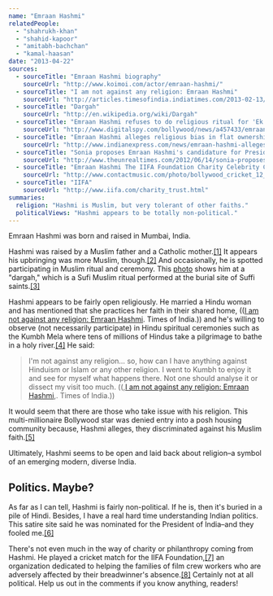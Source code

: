 ```yaml
---
name: "Emraan Hashmi"
relatedPeople:
  - "shahrukh-khan"
  - "shahid-kapoor"
  - "amitabh-bachchan"
  - "kamal-haasan"
date: "2013-04-22"
sources:
  - sourceTitle: "Emraan Hashmi biography"
    sourceUrl: "http://www.koimoi.com/actor/emraan-hashmi/"
  - sourceTitle: "I am not against any religion: Emraan Hashmi"
    sourceUrl: "http://articles.timesofindia.indiatimes.com/2013-02-13/news-interviews/37059272_1_actor-emraan-hashmi-religion-puja"
  - sourceTitle: "Dargah"
    sourceUrl: "http://en.wikipedia.org/wiki/Dargah"
  - sourceTitle: "Emraan Hashmi refuses to do religious ritual for 'Ek Thi Daayan'?"
    sourceUrl: "http://www.digitalspy.com/bollywood/news/a457433/emraan-hashmi-refuses-to-do-religious-ritual-for-ek-thi-daayan.html"
  - sourceTitle: "Emraan Hashmi alleges religious bias in flat ownership"
    sourceUrl: "http://www.indianexpress.com/news/emraan-hashmi-alleges-religious-bias-in-flat-ownership/496516/"
  - sourceTitle: "Sonia proposes Emraan Hashmi's candidature for President to counter Mamata-Mulayam"
    sourceUrl: "http://www.theunrealtimes.com/2012/06/14/sonia-proposes-emraan-hashmi%E2%80%99s-candidacy-for-president-to-counter-mamata-mulayam/"
  - sourceTitle: "Emraan Hashmi The IIFA Foundation Charity Celebrity Cricket Match held at Headingley Carnegie Stadium Leeds, England"
    sourceUrl: "http://www.contactmusic.com/photo/bollywood_cricket_12_wenn1366965"
  - sourceTitle: "IIFA"
    sourceUrl: "http://www.iifa.com/charity_trust.html"
summaries:
  religion: "Hashmi is Muslim, but very tolerant of other faiths."
  politicalViews: "Hashmi appears to be totally non-political."
---
```


Emraan Hashmi was born and raised in Mumbai, India.

Hashmi was raised by a Muslim father and a Catholic mother.<a class="source-citation" href="#http%3A%2F%2Fwww.koimoi.com%2Factor%2Femraan-hashmi%2F" title="Emraan Hashmi biography">[1]</a> It appears his upbringing was more Muslim, though.<a class="source-citation" href="#http%3A%2F%2Farticles.timesofindia.indiatimes.com%2F2013-02-13%2Fnews-interviews%2F37059272_1_actor-emraan-hashmi-religion-puja" title="I am not against any religion: Emraan Hashmi">[2]</a> And occasionally, he is spotted participating in Muslim ritual and ceremony. This [photo](http://www.bollywoodlife.com/pics/emraan-hashmi-gets-religious/) shows him at a "dargah," which is a Sufi Muslim ritual performed at the burial site of Suffi saints.<a class="source-citation" href="#http%3A%2F%2Fen.wikipedia.org%2Fwiki%2FDargah" title="Dargah">[3]</a>

Hashmi appears to be fairly open religiously. He married a Hindu woman and has mentioned that she practices her faith in their shared home, (([I am not against any religion: Emraan Hashmi](http://articles.timesofindia.indiatimes.com/2013-02-13/news-interviews/37059272_1_actor-emraan-hashmi-religion-puja). Times of India.)) and he's willing to observe (not necessarily participate) in Hindu spiritual ceremonies such as the Kumbh Mela where tens of millions of Hindus take a pilgrimage to bathe in a holy river.<a class="source-citation" href="#http%3A%2F%2Fwww.digitalspy.com%2Fbollywood%2Fnews%2Fa457433%2Femraan-hashmi-refuses-to-do-religious-ritual-for-ek-thi-daayan.html" title="Emraan Hashmi refuses to do religious ritual for &apos;Ek Thi Daayan&apos;?">[4]</a> He said:

>I'm not against any religion… so, how can I have anything against Hinduism or Islam or any other religion. I went to Kumbh to enjoy it and see for myself what happens there. Not one should analyse it or dissect my visit too much. ((,[I am not against any religion: Emraan Hashmi](http://articles.timesofindia.indiatimes.com/2013-02-13/news-interviews/37059272_1_actor-emraan-hashmi-religion-puja),. Times of India.))

It would seem that there are those who take issue with his religion. This multi-millionaire Bollywood star was denied entry into a posh housing community because, Hashmi alleges, they discriminated against his Muslim faith.<a class="source-citation" href="#http%3A%2F%2Fwww.indianexpress.com%2Fnews%2Femraan-hashmi-alleges-religious-bias-in-flat-ownership%2F496516%2F" title="Emraan Hashmi alleges religious bias in flat ownership">[5]</a>

Ultimately, Hashmi seems to be open and laid back about religion–a symbol of an emerging modern, diverse India.


## Politics. Maybe?

As far as I can tell, Hashmi is fairly non-political. If he is, then it's buried in a pile of Hindi. Besides, I have a real hard time understanding Indian politics. This satire site said he was nominated for the President of India–and they fooled me.<a class="source-citation" href="#http%3A%2F%2Fwww.theunrealtimes.com%2F2012%2F06%2F14%2Fsonia-proposes-emraan-hashmi%25E2%2580%2599s-candidacy-for-president-to-counter-mamata-mulayam%2F" title="Sonia proposes Emraan Hashmi&apos;s candidature for President to counter Mamata-Mulayam">[6]</a>

There's not even much in the way of charity or philanthropy coming from Hashmi. He played a cricket match for the IIFA Foundation,<a class="source-citation" href="#http%3A%2F%2Fwww.contactmusic.com%2Fphoto%2Fbollywood_cricket_12_wenn1366965" title="Emraan Hashmi The IIFA Foundation Charity Celebrity Cricket Match held at Headingley Carnegie Stadium Leeds, England">[7]</a> an organization dedicated to helping the families of film crew workers who are adversely affected by their breadwinner's absence.<a class="source-citation" href="#http%3A%2F%2Fwww.iifa.com%2Fcharity_trust.html" title="IIFA">[8]</a> Certainly not at all political. Help us out in the comments if you know anything, readers!